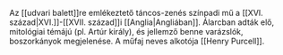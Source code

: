 Az [[udvari balett]]re emlékeztető táncos-zenés színpadi mű a [[XVI. század|XVI.]]-[[XVII. század]]i [[Anglia|Angliában]]. Álarcban adták elő, mitológiai témájú (pl. Artúr király), és jellemző benne varázslók, boszorkányok megjelenése. A műfaj neves alkotója [[Henry Purcell]].